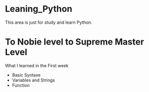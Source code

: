 # Leaning_Python
This area is just for study and learn Python.

# To Nobie level to Supreme Master Level

What I learned in the First week

- Basic Syntaxe
- Variables and Strings
- Function
